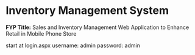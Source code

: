 # Inventory Management System
**FYP Title:** Sales and Inventory Management Web Application to Enhance Retail in Mobile Phone Store

start at login.aspx
username: admin
password: admin
